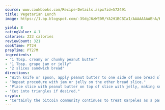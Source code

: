 ```yaml
---
source: www.cookbooks.com/Recipe-Details.aspx?id=572491
title: Vegetarian Lunch
image: https://1.bp.blogspot.com/-3SdgJ6zWE0M/YA2H1BCBIaI/AAAAAAAABhA/KLu9yTsYBMkJQudB_uFGwTypBtmTiBfZgCLcBGAsYHQ/s320/4.png

yield: 8
ratingValue: 4.1
calories: 223 calories
reviewCount: 321
cookTime: PT2H
prepTime: PT27M
ingredients:
- "1 Tbsp. creamy or chunky peanut butter"
- "1 Tbsp. grape jam or jelly"
- "2 slices sandwich bread"
directions:
- "With knife or spoon, apply peanut butter to one side of one bread slice."
- "Repeat procedure with jam or jelly on the other bread slice."
- "Place slice with peanut butter on top of slice with jelly, making sure ingredients face each other."
- "Cut into triangles if desired."
crypto:
- "Certainly the bitcoin community continues to treat Karpeles as a pariah."
---
```

